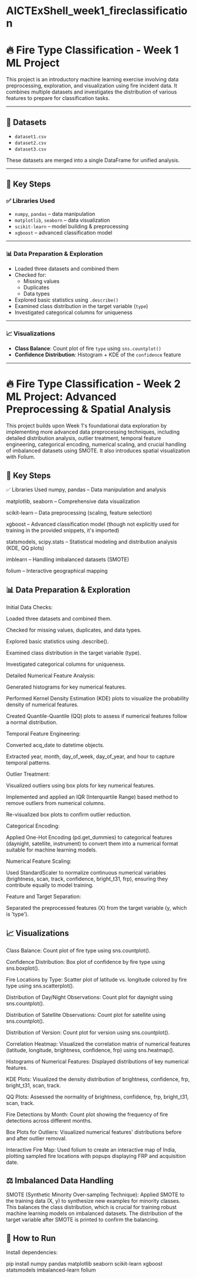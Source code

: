 # AICTExShell_week1_fireclassification

# 🔥 Fire Type Classification - Week 1 ML Project

This project is an introductory machine learning exercise involving data preprocessing, exploration, and visualization using fire incident data. It combines multiple datasets and investigates the distribution of various features to prepare for classification tasks.

---

## 📁 Datasets
- `dataset1.csv`
- `dataset2.csv`
- `dataset3.csv`

These datasets are merged into a single DataFrame for unified analysis.

---

## 📌 Key Steps

### ✅ Libraries Used
- `numpy`, `pandas` – data manipulation
- `matplotlib`, `seaborn` – data visualization
- `scikit-learn` – model building & preprocessing
- `xgboost` – advanced classification model

---

### 📊 Data Preparation & Exploration
- Loaded three datasets and combined them
- Checked for:
  - Missing values
  - Duplicates
  - Data types
- Explored basic statistics using `.describe()`
- Examined class distribution in the target variable (`type`)
- Investigated categorical columns for uniqueness

---

### 📈 Visualizations
- **Class Balance**: Count plot of fire `type` using `sns.countplot()`
- **Confidence Distribution**: Histogram + KDE of the `confidence` feature

---


# 🔥 Fire Type Classification - Week 2 ML Project: Advanced Preprocessing & Spatial Analysis
This project builds upon Week 1's foundational data exploration by implementing more advanced data preprocessing techniques, including detailed distribution analysis, outlier treatment, temporal feature engineering, categorical encoding, numerical scaling, and crucial handling of imbalanced datasets using SMOTE. It also introduces spatial visualization with Folium.


## 📌 Key Steps
✅ Libraries Used
numpy, pandas – Data manipulation and analysis

matplotlib, seaborn – Comprehensive data visualization

scikit-learn – Data preprocessing (scaling, feature selection)

xgboost – Advanced classification model (though not explicitly used for training in the provided snippets, it's imported)

statsmodels, scipy.stats – Statistical modeling and distribution analysis (KDE, QQ plots)

imblearn – Handling imbalanced datasets (SMOTE)

folium – Interactive geographical mapping

## 📊 Data Preparation & Exploration
Initial Data Checks:

Loaded three datasets and combined them.

Checked for missing values, duplicates, and data types.

Explored basic statistics using .describe().

Examined class distribution in the target variable (type).

Investigated categorical columns for uniqueness.

Detailed Numerical Feature Analysis:

Generated histograms for key numerical features.

Performed Kernel Density Estimation (KDE) plots to visualize the probability density of numerical features.

Created Quantile-Quantile (QQ) plots to assess if numerical features follow a normal distribution.

Temporal Feature Engineering:

Converted acq_date to datetime objects.

Extracted year, month, day_of_week, day_of_year, and hour to capture temporal patterns.

Outlier Treatment:

Visualized outliers using box plots for key numerical features.

Implemented and applied an IQR (Interquartile Range) based method to remove outliers from numerical columns.

Re-visualized box plots to confirm outlier reduction.

Categorical Encoding:

Applied One-Hot Encoding (pd.get_dummies) to categorical features (daynight, satellite, instrument) to convert them into a numerical format suitable for machine learning models.

Numerical Feature Scaling:

Used StandardScaler to normalize continuous numerical variables (brightness, scan, track, confidence, bright_t31, frp), ensuring they contribute equally to model training.

Feature and Target Separation:

Separated the preprocessed features (X) from the target variable (y, which is 'type').

## 📈 Visualizations
Class Balance: Count plot of fire type using sns.countplot().

Confidence Distribution: Box plot of confidence by fire type using sns.boxplot().

Fire Locations by Type: Scatter plot of latitude vs. longitude colored by fire type using sns.scatterplot().

Distribution of Day/Night Observations: Count plot for daynight using sns.countplot().

Distribution of Satellite Observations: Count plot for satellite using sns.countplot().

Distribution of Version: Count plot for version using sns.countplot().

Correlation Heatmap: Visualized the correlation matrix of numerical features (latitude, longitude, brightness, confidence, frp) using sns.heatmap().

Histograms of Numerical Features: Displayed distributions of key numerical features.

KDE Plots: Visualized the density distribution of brightness, confidence, frp, bright_t31, scan, track.

QQ Plots: Assessed the normality of brightness, confidence, frp, bright_t31, scan, track.

Fire Detections by Month: Count plot showing the frequency of fire detections across different months.

Box Plots for Outliers: Visualized numerical features' distributions before and after outlier removal.

Interactive Fire Map: Used folium to create an interactive map of India, plotting sampled fire locations with popups displaying FRP and acquisition date.

## ⚖️ Imbalanced Data Handling
SMOTE (Synthetic Minority Over-sampling Technique): Applied SMOTE to the training data (X, y) to synthesize new examples for minority classes. This balances the class distribution, which is crucial for training robust machine learning models on imbalanced datasets. The distribution of the target variable after SMOTE is printed to confirm the balancing.

## 🧪 How to Run
Install dependencies:

pip install numpy pandas matplotlib seaborn scikit-learn xgboost statsmodels imbalanced-learn folium


